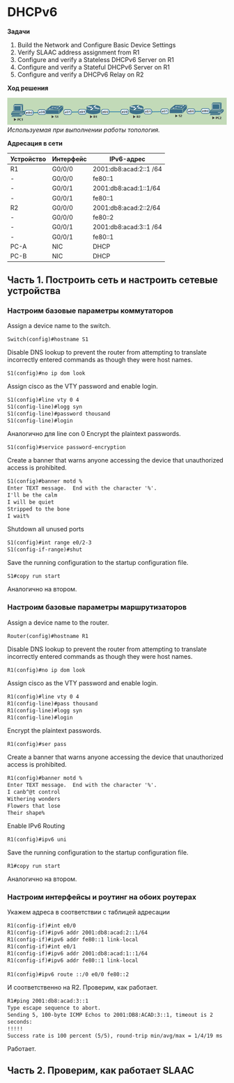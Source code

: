 # DHCPv6
**Задачи**
1. Build the Network and Configure Basic Device Settings
2. Verify SLAAC address assignment from R1
3. Configure and verify a Stateless DHCPv6 Server on R1
4. Configure and verify a Stateful DHCPv6 Server on R1
5. Configure and verify a DHCPv6 Relay on R2

**Ход решения**

![Здесь должна быть картина со схемой сети](Lab3-DHCP-Topology.png)
*Используемая при выполнении работы топология.*

**Адресация в сети**

Устройство | Интерфейс | IPv6-адрес
-|-|-
R1   | G0/0/0 | 2001:db8:acad:2::1 /64
-   | G0/0/0 | fe80::1
-   | G0/0/1 | 2001:db8:acad:1::1/64
-   | G0/0/1 | fe80::1
R2   | G0/0/0 | 2001:db8:acad:2::2/64
-   | G0/0/0 | fe80::2
-   | G0/0/1 | 2001:db8:acad:3::1 /64
-   | G0/0/1 | fe80::1
PC-A | NIC    | DHCP
PC-B | NIC    | DHCP



## Часть 1. Построить сеть и настроить сетевые устройства

### Настроим базовые параметры коммутаторов


Assign a device name to the switch.
```
Switch(config)#hostname S1
```
Disable DNS lookup to prevent the router from attempting to translate incorrectly entered commands as though they were host names.
```
S1(config)#no ip dom look
```
Assign cisco as the VTY password and enable login.
```
S1(config)#line vty 0 4
S1(config-line)#logg syn
S1(config-line)#password thousand
S1(config-line)#login
```
Аналогично для line con 0
Encrypt the plaintext passwords.
```
S1(config)#service password-encryption
```
Create a banner that warns anyone accessing the device that unauthorized access is prohibited.
```
S1(config)#banner motd %
Enter TEXT message.  End with the character '%'.
I'll be the calm
I will be quiet
Stripped to the bone
I wait%
```
Shutdown all unused ports
```
S1(config)#int range e0/2-3
S1(config-if-range)#shut
```
Save the running configuration to the startup configuration file.
```
S1#copy run start
```
Аналогично на втором.

### Настроим базовые параметры маршрутизаторов
Assign a device name to the router.
```
Router(config)#hostname R1
```
Disable DNS lookup to prevent the router from attempting to translate incorrectly entered commands as though they were host names.
```
R1(config)#no ip dom look
```
Assign cisco as the VTY password and enable login.
```
R1(config)#line vty 0 4
R1(config-line)#pass thousand
R1(config-line)#logg syn
R1(config-line)#login
```
Encrypt the plaintext passwords.
```
R1(config)#ser pass
```
Create a banner that warns anyone accessing the device that unauthorized access is prohibited.
```
R1(config)#banner motd %
Enter TEXT message.  End with the character '%'.
I canb^@t control
Withering wonders
Flowers that lose
Their shape%
```
Enable IPv6 Routing
```
R1(config)#ipv6 uni
```
Save the running configuration to the startup configuration file.
```
R1#copy run start
```
Аналогично на втором.

### Настроим интерфейсы и роутинг на обоих роутерах
Укажем адреса в соответствии с таблицей адресации
```
R1(config-if)#int e0/0
R1(config-if)#ipv6 addr 2001:db8:acad:2::1/64
R1(config-if)#ipv6 addr fe80::1 link-local
R1(config-if)#int e0/1
R1(config-if)#ipv6 addr 2001:db8:acad:1::1/64
R1(config-if)#ipv6 addr fe80::1 link-local

R1(config)#ipv6 route ::/0 e0/0 fe80::2
```
И соответственно на R2.
Проверим, как работает.
```
R1#ping 2001:db8:acad:3::1
Type escape sequence to abort.
Sending 5, 100-byte ICMP Echos to 2001:DB8:ACAD:3::1, timeout is 2 seconds:
!!!!!
Success rate is 100 percent (5/5), round-trip min/avg/max = 1/4/19 ms
```
Работает.

## Часть 2. Проверим, как работает SLAAC


